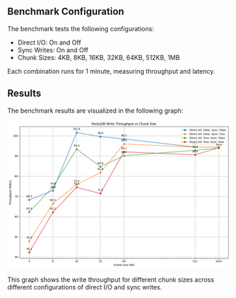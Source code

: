 ## Benchmark Configuration

The benchmark tests the following configurations:
- Direct I/O: On and Off
- Sync Writes: On and Off
- Chunk Sizes: 4KB, 8KB, 16KB, 32KB, 64KB, 512KB, 1MB

Each combination runs for 1 minute, measuring throughput and latency.

## Results

The benchmark results are visualized in the following graph:

![RocksDB Performance Graph](rocks_perf.png)

This graph shows the write throughput for different chunk sizes across different configurations of direct I/O and sync writes.
